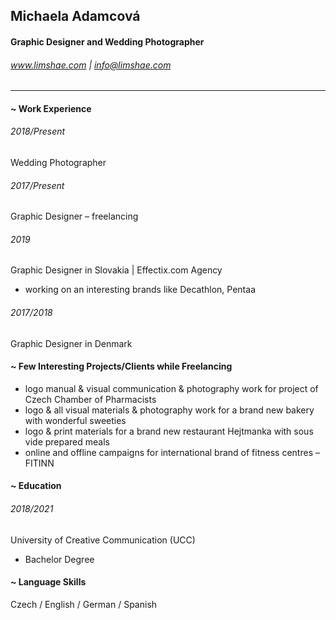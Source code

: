 ## Michaela Adamcová
#### Graphic Designer and Wedding Photographer
###### www.limshae.com | info@limshae.com

----

#### ~ Work Experience

###### 2018/Present
Wedding Photographer

###### 2017/Present
Graphic Designer – freelancing

###### 2019
Graphic Designer in Slovakia | Effectix.com Agency
- working on an interesting brands like Decathlon, Pentaa

###### 2017/2018
Graphic Designer in Denmark

#### ~ Few Interesting Projects/Clients while Freelancing
- logo manual & visual communication & photography work for project of Czech Chamber of Pharmacists
- logo & all visual materials & photography work for a brand new bakery with wonderful sweeties
- logo & print materials for a brand new restaurant Hejtmanka with sous vide prepared meals
- online and offline campaigns for international brand of fitness centres – FITINN

#### ~ Education
###### 2018/2021
University of Creative Communication (UCC)
- Bachelor Degree

#### ~ Language Skills
Czech / English / German / Spanish

